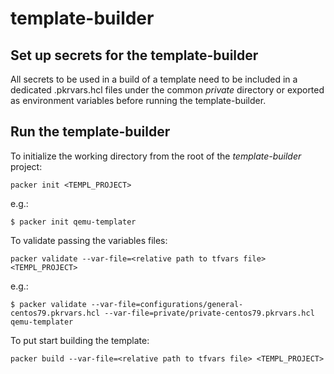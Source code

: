 # template-builder

## Set up secrets for the template-builder

All secrets to be used in a build of a template need to be included in a dedicated .pkrvars.hcl files under the common _private_ directory or exported as environment variables before running the template-builder.

## Run the template-builder

To initialize the working directory from the root of the _template-builder_ project:
```
packer init <TEMPL_PROJECT>
```
e.g.:
```
$ packer init qemu-templater
```

To validate passing the variables files:
```
packer validate --var-file=<relative path to tfvars file> <TEMPL_PROJECT>
```
e.g.:
```
$ packer validate --var-file=configurations/general-centos79.pkrvars.hcl --var-file=private/private-centos79.pkrvars.hcl qemu-templater
```

To put start building the template:
```
packer build --var-file=<relative path to tfvars file> <TEMPL_PROJECT>
```
